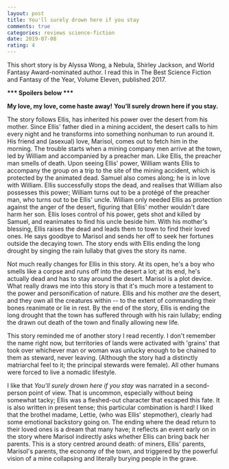```yaml
---
layout: post
title: You'll surely drown here if you stay
comments: true
categories: reviews science-fiction
date: 2019-07-08
rating: 4
---
```


This short story is by Alyssa Wong, a Nebula, Shirley Jackson, and World Fantasy Award-nominated author. I read this in The Best Science Fiction and Fantasy of the Year, Volume Eleven, published 2017.

<b> *** Spoilers below *** </b>

**My love, my love, come haste away!**
**You’ll surely drown here if you stay.**

<span class="spoiler">The story follows Ellis, has inherited his power over the desert from his mother. Since Ellis' father died in a mining accident, the desert calls to him every night and he transforms into something nonhuman to run around it. His friend and (asexual) love, Marisol, comes out to fetch him in the morning. The trouble starts when a mining company men arrive at the town, led by William and accompanied by a preacher man. Like Ellis, the preacher man smells of death. Upon seeing Ellis' power, William wants Ellis to accompany the group on a trip to the site of the mining accident, which is protected by the animated dead. Samuel also comes along; he is in love with William. Ellis successfully stops the dead, and realises that William also possesses this power; William turns out to be a protégé of the preacher man, who turns out to be Ellis' uncle. William only needed Ellis as protection against the anger of the desert, figuring that Ellis' mother wouldn't dare harm her son. Ellis loses control of his power, gets shot and killed by Samuel, and reanimates to find his uncle beside him. With his mother's blessing, Ellis raises the dead and leads them to town to find their loved ones. He says goodbye to Marisol and sends her off to seek her fortunes outside the decaying town. The story ends with Ellis ending the long drought by singing the rain lullaby that gives the story its name. </span>

Not much really changes for Ellis in this story. At its open, he's a boy who smells like a corpse and runs off into the desert a lot; at its end, he's actually dead and has to stay around the desert. Marisol is a plot device. What really draws me into this story is that it's much more a testament to the power and personification of nature. Ellis and his mother *are* the desert, and they own all the creatures within -- to the extent of commanding their bones reanimate or lie in rest. By the end of the story, Ellis is ending the long drought that the town has suffered through with his rain lullaby; ending the drawn out death of the town and finally allowing new life.

This story reminded me of another story I read recently. I don't remember the name right now, but territories of lands were activated with 'grains' that took over whichever man or woman was unlucky enough to be chained to them as steward, never leaving. (Although the story had a distinctly matriarchal feel to it; the principal stewards were female). All other humans were forced to live a nomadic lifestyle. 

I like that *You'll surely drown here if you stay*  was narrated in a second-person point of view. That is uncommon, especially without being somewhat tacky; Ellis was a fleshed-out character that escaped this fate. It is also written in present tense; this particular combination is hard! I liked that the brothel madame, Lettie, (who was Ellis' stepmother), clearly had some emotional backstory going on. The ending where the dead return to their loved ones is a dream that many have; it reflects an event early on in the story where Marisol indirectly asks whether Ellis can bring back her parents. This is a story centred around death: of miners, Ellis' parents, Marisol's parents, the economy of the town, and triggered by the powerful vision of a mine collapsing and literally burying people in the grave.